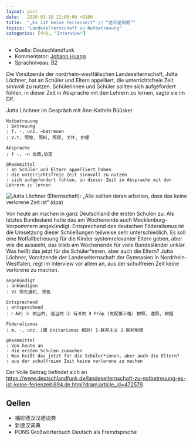 ```yaml
---
layout: post
date:   2020-03-16 12:00:00 +0100
title:  "„Es ist keine Ferienzeit“ // “这不是假期”"
topics: "Landeselternschaft zu Notbetreuung"
categories: [中文, "Interview"]
---
```


- Quelle: Deutschlandfunk
- Kommentator: [Johann Huang](http://www.johannhuang.com/)
- Sprachniveau: B2


Die Vorsitzende der nordrhein-westfälischen Landeselternschaft, Jutta Löchner, hat an Schüler und Eltern appelliert, die unterrichtsfreie Zeit sinnvoll zu nutzen. Schülerinnen und Schüler sollten sich aufgefordert fühlen, in dieser Zeit in Absprache mit den Lehrern zu lernen, sagte sie im Dlf.

Jutta Löchner im Gespräch mit Ann-Kathrin Büüsker

    Notbetreuung
    : Betreuung
    : f. -, unz. →betreuen
    : V.t. 照管, 照料, 照顾, 关怀, 护理

    Absprache
    : f -, -n 协商,协定

    @Redemittel
    : an Schüler und Eltern appelliert haben
    : die unterrichtsfreie Zeit sinnvoll zu nutzen
    : sich aufgefordert fühlen, in dieser Zeit in Absprache mit den Lehrern zu lernen


![Jutta Löchner (Elternschaft): „Alle sollten daran arbeiten, dass das keine verlorene Zeit ist“ (dpa)](https://www.deutschlandfunk.de/media/thumbs/3/36e645e99b4e86bc9ede03a076ea270fv1_max_755x425_b3535db83dc50e27c1bb1392364c95a2.jpg?key=f3c288)

Von heute an machen in ganz Deutschland die ersten Schulen zu. Als letztes Bundesland hatte das am Wochenende auch Mecklenburg-Vorpommern angekündigt. Entsprechend des deutschen Föderalismus ist die Umsetzung dieser Schließungen teilweise sehr unterschiedlich. Es soll eine Notfallbetreuung für die Kinder systemrelevanter Eltern geben, aber wie die aussieht, das blieb am Wochenende für viele Bundesländer unklar. Was heißt das jetzt für die Schüler*innen, aber auch die Eltern? Jutta Löchner, Vorsitzende der Landeselternschaft der Gymnasien in Nordrhein-Westfalen, regt im Interview vor allem an, aus der schulfreien Zeit keine verlorene zu machen.

    angekündigt
    : ankündigen
    : Vt 预先通知, 预告

    Entsprechend
    : entsprechend 
    : Ⅰ Adj ① 相当的, 适当的 ② 有关的 Ⅱ Präp (支配第三格) 按照, 遵照, 根据

    Föderalismus
    : m. -, unz. (跟 Unitarismus 相对) 1·联邦主义 2·联邦制度

    @Redemittel
    : Von heute an
    : die ersten Schulen zumachen
    : Was heißt das jetzt für die Schüler*innen, aber auch die Eltern?
    : aus der schulfreien Zeit keine verlorene zu machen

Der Volle Beitrag befindet sich an <https://www.deutschlandfunk.de/landeselternschaft-zu-notbetreuung-es-ist-keine-ferienzeit.694.de.html?dram:article_id=472579>.


## Qellen

- 袖珍德汉汉德词典
- 新德汉词典
- PONS Großwörterbuch Deutsch als Fremdsprache
